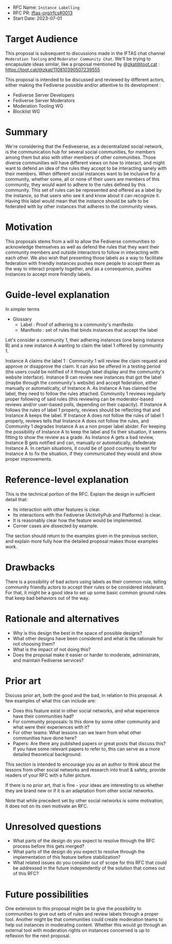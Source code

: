 - RFC Name: `Instance Labelling`
- RFC PR: [iftas-org/rfcs#0013](https://github.com/iftas-org/rfcs/pull/13)
- Start Date: 2023-07-01

# Target Audience

[target-audience]: #target-audience

This proposal is subsequent to discussions made in the IFTAS chat channel `Moderation Tooling` and `Moderator Community Chat`.
We'll be trying to encapsulate ideas similar, like a proposal mentioned by @zkat@toot.cat : https://toot.cat/@zkat/110810390507239555

This proposal is intended to be discussed and reviewed by different actors, either making the Fediverse possible and/or attentive to its development :
- Fediverse Server Developers
- Fediverse Server Moderators
- Moderation Tooling WG
- Blocklist WG

# Summary

[summary]: #summary

We're considering that the Fediveserse, as a decentralized social network, is the communication hub for several social communities, for members among them but also with other members of other communities.
Those diverse communities will have different views on how to interact, and might want to defend an idea of the rules they accept to be interacting sanely with their members.
When different social instances want to be inclusive for a community, whether some, all or none of their users are members of this community, they would want to adhere to the rules defined by this community.
This set of rules can be represented and offered as a label by the instance, so that users who see it and know about it can recognize it.
Having this label would mean that the instance should be safe to be federated with by other instances that adheres to the community views.

# Motivation

[motivation]: #motivation

This proposals stems from a will to allow the Fediverse communities to acknowledge themselves as well as defend the rules that they want their community members and outside interactors to follow in interacting with each other.
We also wish that presenting those labels as a way to facilitate federation with friendly instances pushes more people to accept them as the way to interact properly together, and as a consequence, pushes instances to accept more friendly labels.

# Guide-level explanation

[guide-level-explanation]: #guide-level-explanation

In simpler terms

- Glossary
  - Label : Proof of adhering to a community's manifesto
  - Manifesto : set of rules that binds instances that accept the label

Let's consider a community 1, their adhering instances (one being instance B) and a new instance A wanting to claim the label 1 offered by community 1.

Instance A claims the label 1 :
Community 1 will review the claim request and approve or disapprove the claim. It can also be offered in a testing period (the users could be notified of it through label display and the community's website interface).
Instance B can review new instances that got the label (maybe through the community's website) and accept federation, either manually or automatically, of Instance A.
As Instance A has claimed the label, they need to follow the rules attached. Community 1 reviews regularly proper following of said rules (this reviewing can be moderator-based reviews and/or user-based polls, depending on their capacity).
If Instance A follows the rules of label 1 properly, reviews should be reflecting that and Instance A keeps the label.
If Instance A does not follow the rules of label 1 properly, reviews tells that Instance A does not follow the rules, and Community 1 degrades Instance A as a non proper label abider.
For keeping the possibility of Instance A to keep the label and fix their situation, it seems fitting to show the review as a grade.
As Instance A gets a bad review, Instance B gets notified and can, manually or automatically, defederate Instance A. In certain situations, it could be of good courtesy to wait for Instance A to fix the situation, if they communicated they would and show proper improvements.

# Reference-level explanation

[reference-level-explanation]: #reference-level-explanation

This is the technical portion of the RFC. Explain the design in sufficient detail that:

- Its interaction with other features is clear.
- Its interactions with the Fediverse (ActivityPub and Platforms) is clear.
- It is reasonably clear how the feature would be implemented.
- Corner cases are dissected by example.

The section should return to the examples given in the previous section, and explain more fully how the detailed proposal makes those examples work.

# Drawbacks

[drawbacks]: #drawbacks

There is a possibility of bad actors using labels as their common rule, telling community friendly actors to accept their rules or be considered intolerant.
For that, it might be a good idea to set up some basic common ground rules that keep bad behaviors out of the way.

# Rationale and alternatives

[rationale-and-alternatives]: #rationale-and-alternatives

- Why is this design the best in the space of possible designs?
- What other designs have been considered and what is the rationale for not choosing them?
- What is the impact of not doing this?
- Does the proposal make it easier or harder to moderate, administrate, and maintain Fediverse services?

# Prior art

[prior-art]: #prior-art

Discuss prior art, both the good and the bad, in relation to this proposal.
A few examples of what this can include are:

- Does this feature exist in other social networks, and what experience have their communities had?
- For community proposals: Is this done by some other community and what were their experiences with it?
- For other teams: What lessons can we learn from what other communities have done here?
- Papers: Are there any published papers or great posts that discuss this? If you have some relevant papers to refer to, this can serve as a more detailed theoretical background.

This section is intended to encourage you as an author to think about the lessons from other social networks and research into trust & safety, provide readers of your RFC with a fuller picture.

If there is no prior art, that is fine - your ideas are interesting to us whether they are brand new or if it is an adaptation from other social networks.

Note that while precedent set by other social networks is some motivation, it does not on its own motivate an RFC.

# Unresolved questions

[unresolved-questions]: #unresolved-questions

- What parts of the design do you expect to resolve through the RFC process before this gets merged?
- What parts of the design do you expect to resolve through the implementation of this feature before stabilization?
- What related issues do you consider out of scope for this RFC that could be addressed in the future independently of the solution that comes out of this RFC?

# Future possibilities

[future-possibilities]: #future-possibilities

One extension to this proposal might be to give the possibility to communities to give out sets of rules and review labels through a proper tool.
Another might be that communities could create moderation teams to help out instances in moderating content. Whether this would go through an external tool with moderation rights on instances concerned is up to reflexion for the next proposal.
